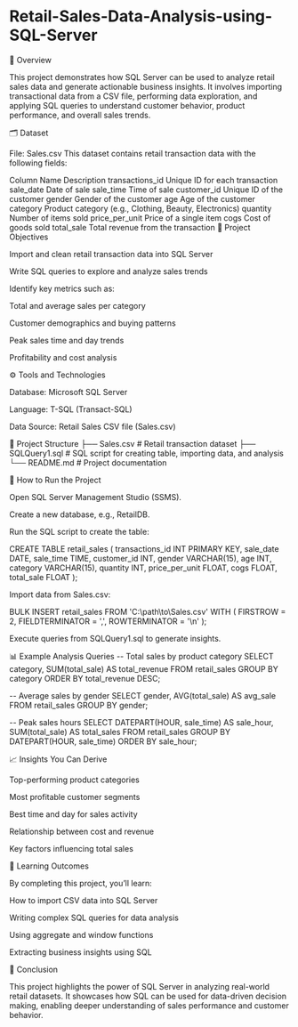 # Retail-Sales-Data-Analysis-using-SQL-Server

📘 Overview

This project demonstrates how SQL Server can be used to analyze retail sales data and generate actionable business insights.
It involves importing transactional data from a CSV file, performing data exploration, and applying SQL queries to understand customer behavior, product performance, and overall sales trends.

🗂️ Dataset

File: Sales.csv
This dataset contains retail transaction data with the following fields:

Column Name	Description
transactions_id	Unique ID for each transaction
sale_date	Date of sale
sale_time	Time of sale
customer_id	Unique ID of the customer
gender	Gender of the customer
age	Age of the customer
category	Product category (e.g., Clothing, Beauty, Electronics)
quantity	Number of items sold
price_per_unit	Price of a single item
cogs	Cost of goods sold
total_sale	Total revenue from the transaction
🧠 Project Objectives

Import and clean retail transaction data into SQL Server

Write SQL queries to explore and analyze sales trends

Identify key metrics such as:

Total and average sales per category

Customer demographics and buying patterns

Peak sales time and day trends

Profitability and cost analysis

⚙️ Tools and Technologies

Database: Microsoft SQL Server

Language: T-SQL (Transact-SQL)

Data Source: Retail Sales CSV file (Sales.csv)

🧾 Project Structure
├── Sales.csv               # Retail transaction dataset
├── SQLQuery1.sql           # SQL script for creating table, importing data, and analysis
└── README.md               # Project documentation

🚀 How to Run the Project

Open SQL Server Management Studio (SSMS).

Create a new database, e.g., RetailDB.

Run the SQL script to create the table:

CREATE TABLE retail_sales (
    transactions_id INT PRIMARY KEY,
    sale_date DATE,
    sale_time TIME,
    customer_id INT,
    gender VARCHAR(15),
    age INT,
    category VARCHAR(15),
    quantity INT,
    price_per_unit FLOAT,
    cogs FLOAT,
    total_sale FLOAT
);


Import data from Sales.csv:

BULK INSERT retail_sales
FROM 'C:\\path\\to\\Sales.csv'
WITH (
    FIRSTROW = 2,
    FIELDTERMINATOR = ',',
    ROWTERMINATOR = '\n'
);


Execute queries from SQLQuery1.sql to generate insights.

📊 Example Analysis Queries
-- Total sales by product category
SELECT category, SUM(total_sale) AS total_revenue
FROM retail_sales
GROUP BY category
ORDER BY total_revenue DESC;

-- Average sales by gender
SELECT gender, AVG(total_sale) AS avg_sale
FROM retail_sales
GROUP BY gender;

-- Peak sales hours
SELECT DATEPART(HOUR, sale_time) AS sale_hour, SUM(total_sale) AS total_sales
FROM retail_sales
GROUP BY DATEPART(HOUR, sale_time)
ORDER BY sale_hour;

📈 Insights You Can Derive

Top-performing product categories

Most profitable customer segments

Best time and day for sales activity

Relationship between cost and revenue

Key factors influencing total sales

🧩 Learning Outcomes

By completing this project, you’ll learn:

How to import CSV data into SQL Server

Writing complex SQL queries for data analysis

Using aggregate and window functions

Extracting business insights using SQL

🏁 Conclusion

This project highlights the power of SQL Server in analyzing real-world retail datasets.
It showcases how SQL can be used for data-driven decision making, enabling deeper understanding of sales performance and customer behavior.
